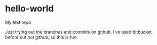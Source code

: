 # hello-world
My test repo

Just trying out the branches and commits on github. I've used bitbucket before but not github, so this is fun.
